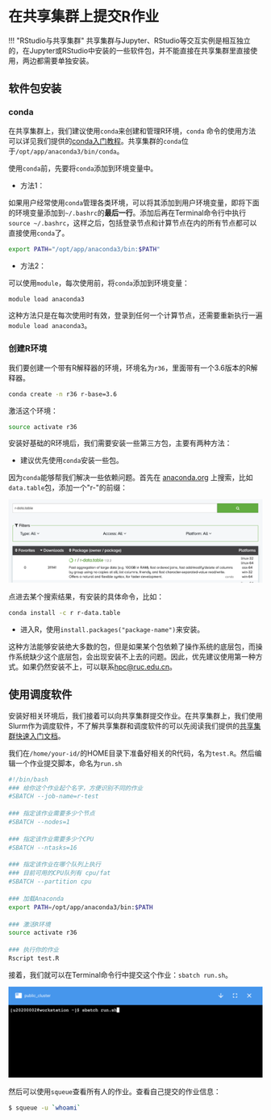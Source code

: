 # 在共享集群上提交R作业

!!! "RStudio与共享集群"
    共享集群与Jupyter、RStudio等交互实例是相互独立的，在Jupyter或RStudio中安装的一些软件包，并不能直接在共享集群里直接使用，两边都需要单独安装。

## 软件包安装

### conda

在共享集群上，我们建议使用`conda`来创建和管理R环境，`conda` 命令的使用方法可以详见我们提供的[conda入门教程](conda.md)。共享集群的`conda`位于`/opt/app/anaconda3/bin/conda`。

使用`conda`前，先要将`conda`添加到环境变量中。

* 方法1：

如果用户经常使用`conda`管理各类环境，可以将其添加到用户环境变量，即将下面的环境变量添加到`~/.bashrc`的**最后一行**。添加后再在Terminal命令行中执行`source ~/.bashrc`，这样之后，包括登录节点和计算节点在内的所有节点都可以直接使用`conda`了。

```bash
export PATH="/opt/app/anaconda3/bin:$PATH"
```
* 方法2：
  
可以使用`module`，每次使用前，将`conda`添加到环境变量：

```bash
module load anaconda3
```

这种方法只是在每次使用时有效，登录到任何一个计算节点，还需要重新执行一遍`module load anaconda3`。

### 创建R环境

我们要创建一个带有R解释器的环境，环境名为`r36`，里面带有一个3.6版本的R解释器。

```bash
conda create -n r36 r-base=3.6
```

激活这个环境：

```bash
source activate r36
```

安装好基础的R环境后，我们需要安装一些第三方包，主要有两种方法：

* 建议优先使用`conda`安装一些包。

因为`conda`能够帮我们解决一些依赖问题。首先在 [anaconda.org](https://anaconda.org/) 上搜索，比如`data.table`包，添加一个"r-"的前缀：

![在Anaconda上搜索R相关包](../images/r_conda.png)

点进去某个搜索结果，有安装的具体命令，比如：

```bash
conda install -c r r-data.table
```

* 进入R，使用`install.packages("package-name")`来安装。

这种方法能够安装绝大多数的包，但是如果某个包依赖了操作系统的底层包，而操作系统缺少这个底层包，会出现安装不上去的问题。因此，优先建议使用第一种方式。如果仍然安装不上，可以联系<hpc@ruc.edu.cn>。

## 使用调度软件

安装好相关环境后，我们接着可以向共享集群提交作业。在共享集群上，我们使用Slurm作为调度软件，不了解共享集群和调度软件的可以先阅读我们提供的[共享集群快速入门文档](./GPU-Cluster.md)。

我们在`/home/your-id/`的HOME目录下准备好相关的R代码，名为`test.R`。然后编辑一个作业提交脚本，命名为`run.sh`

```bash
#!/bin/bash
### 给你这个作业起个名字，方便识别不同的作业
#SBATCH --job-name=r-test

### 指定该作业需要多少个节点
#SBATCH --nodes=1

### 指定该作业需要多少个CPU
#SBATCH --ntasks=16

### 指定该作业在哪个队列上执行
### 目前可用的CPU队列有 cpu/fat
#SBATCH --partition cpu

### 加载Anaconda
export PATH=/opt/app/anaconda3/bin:$PATH

### 激活R环境
source activate r36

### 执行你的作业
Rscript test.R
```

接着，我们就可以在Terminal命令行中提交这个作业：`sbatch run.sh`。

![在命令行中提交作业](../imaegs/../images/sbatch.png)

然后可以使用`squeue`查看所有人的作业。查看自己提交的作业信息：

```bash
$ squeue -u `whoami`
```
